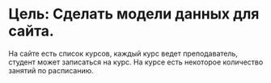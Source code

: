 # Цель: Сделать модели данных для сайта. 
На сайте есть список курсов, 
каждый курс ведет преподаватель, 
студент может записаться на курс. 
На курсе есть некоторое количество занятий по расписанию.